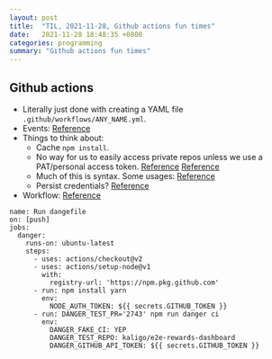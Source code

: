 ```yaml
---
layout: post
title:  "TIL, 2021-11-28, Github actions fun times"
date:   2021-11-28 18:48:35 +0800
categories: programming
summary: "Github actions fun times"
---
```


## Github actions

- Literally just done with creating a YAML file `.github/workflows/ANY_NAME.yml`.
- Events: [Reference](https://docs.github.com/en/actions/learn-github-actions/events-that-trigger-workflows#webhook-events)
- Things to think about:
  - Cache `npm install`.
  - No way for us to easily access private repos unless we use a PAT/personal access token. [Reference](https://github.community/t/github-token-cannot-access-private-packages/16621/31) [Reference](https://github.com/actions/setup-node/issues/49)
  - Much of this is syntax. Some usages: [Reference](https://github.com/search?q=actions%2Fsetup-node&type=code)
  - Persist credentials? [Reference](https://stackoverflow.com/questions/62407913/how-to-install-npm-pckage-from-private-git-repoistory-using-a-token-in-github-ac)
- Workflow: [Reference](https://betterprogramming.pub/save-time-in-daily-code-review-using-danger-336654fe0d24)

```
name: Run dangefile
on: [push]
jobs:
  danger:
    runs-on: ubuntu-latest
    steps:
      - uses: actions/checkout@v2
      - uses: actions/setup-node@v1
        with:
          registry-url: 'https://npm.pkg.github.com'
      - run: npm install yarn
        env:
          NODE_AUTH_TOKEN: ${{ secrets.GITHUB_TOKEN }}
      - run: DANGER_TEST_PR='2743' npm run danger ci
        env:
          DANGER_FAKE_CI: YEP
          DANGER_TEST_REPO: kaligo/e2e-rewards-dashboard
          DANGER_GITHUB_API_TOKEN: ${{ secrets.GITHUB_TOKEN }}
```
